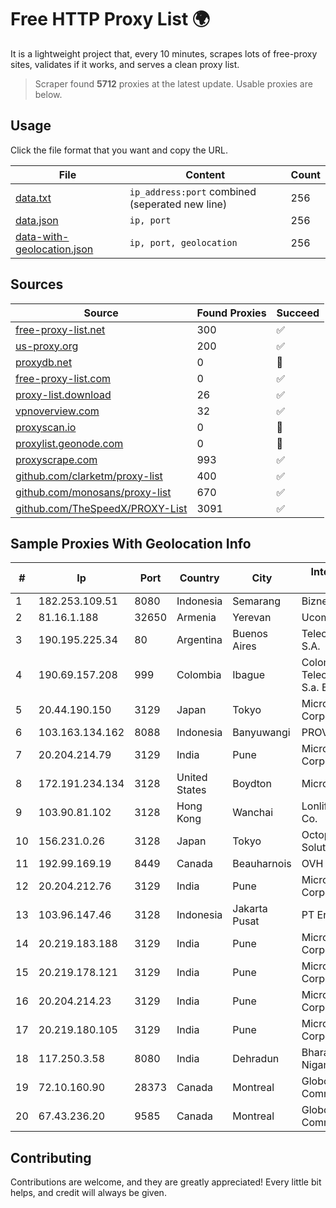 
# Free HTTP Proxy List 🌍

It is a lightweight project that, every 10 minutes, scrapes lots of free-proxy sites, validates if it works, and serves a clean proxy list.


> Scraper found **5712** proxies at the latest update. Usable proxies are below.

## Usage

Click the file format that you want and copy the URL.


|File|Content|Count|
|----|-------|-----|
|[data.txt](https://raw.githubusercontent.com/themiralay/Proxy-List-World/master/data.txt)|`ip_address:port` combined (seperated new line)|256|
|[data.json](https://raw.githubusercontent.com/themiralay/Proxy-List-World/master/data.json)|`ip, port`|256|
|[data-with-geolocation.json](https://raw.githubusercontent.com/themiralay/Proxy-List-World/master/data-with-geolocation.json)|`ip, port, geolocation`|256|

## Sources

|Source|Found Proxies|Succeed|
|------|-------------|-------|
|[free-proxy-list.net](https://free-proxy-list.net)|300|✅|
|[us-proxy.org](https://www.us-proxy.org)|200|✅|
|[proxydb.net](http://proxydb.net)|0|🚫|
|[free-proxy-list.com](https://free-proxy-list.com/?page=&port=&type%5B%5D=http&type%5B%5D=https&up_time=0&search=Search)|0|✅|
|[proxy-list.download](https://www.proxy-list.download/HTTP)|26|✅|
|[vpnoverview.com](https://vpnoverview.com/privacy/anonymous-browsing/free-proxy-servers)|32|✅|
|[proxyscan.io](https://www.proxyscan.io)|0|🚫|
|[proxylist.geonode.com](https://proxylist.geonode.com/api/proxy-list?limit=300&page=1&sort_by=lastChecked&sort_type=desc&protocols=http,https)|0|🚫|
|[proxyscrape.com](https://api.proxyscrape.com/v2/?request=displayproxies&protocol=http&timeout=10000&country=all&ssl=all&anonymity=all)|993|✅|
|[github.com/clarketm/proxy-list](https://raw.githubusercontent.com/clarketm/proxy-list/master/proxy-list-raw.txt)|400|✅|
|[github.com/monosans/proxy-list](https://raw.githubusercontent.com/monosans/proxy-list/main/proxies/http.txt)|670|✅|
|[github.com/TheSpeedX/PROXY-List](https://raw.githubusercontent.com/TheSpeedX/PROXY-List/master/http.txt)|3091|✅|


## Sample Proxies With Geolocation Info

|#|Ip|Port|Country|City|Internet Service Provider|
|-|--|----|-------|----|-------------------------|
|1|182.253.109.51|8080|Indonesia|Semarang|Biznet Metronet|
|2|81.16.1.188|32650|Armenia|Yerevan|Ucom CJSC|
|3|190.195.225.34|80|Argentina|Buenos Aires|Telecom Argentina S.A.|
|4|190.69.157.208|999|Colombia|Ibague|Colombia Telecomunicaciones S.a. ESP|
|5|20.44.190.150|3129|Japan|Tokyo|Microsoft Corporation|
|6|103.163.134.162|8088|Indonesia|Banyuwangi|PROVITEL|
|7|20.204.214.79|3129|India|Pune|Microsoft Corporation|
|8|172.191.234.134|3128|United States|Boydton|Microsoft|
|9|103.90.81.102|3128|Hong Kong|Wanchai|Lonlife Technology Co.|
|10|156.231.0.26|3128|Japan|Tokyo|Octopus Web Solution Inc|
|11|192.99.169.19|8449|Canada|Beauharnois|OVH SAS|
|12|20.204.212.76|3129|India|Pune|Microsoft Corporation|
|13|103.96.147.46|3128|Indonesia|Jakarta Pusat|PT Era Awan Digital|
|14|20.219.183.188|3129|India|Pune|Microsoft Corporation|
|15|20.219.178.121|3129|India|Pune|Microsoft Corporation|
|16|20.204.214.23|3129|India|Pune|Microsoft Corporation|
|17|20.219.180.105|3129|India|Pune|Microsoft Corporation|
|18|117.250.3.58|8080|India|Dehradun|Bharat Sanchar Nigam Ltd|
|19|72.10.160.90|28373|Canada|Montreal|GloboTech Communications|
|20|67.43.236.20|9585|Canada|Montreal|GloboTech Communications|



## Contributing

Contributions are welcome, and they are greatly appreciated! Every
little bit helps, and credit will always be given.

